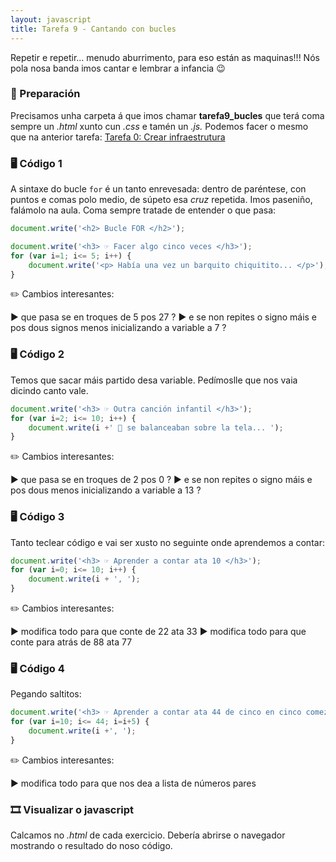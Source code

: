 ```yaml
---
layout: javascript
title: Tarefa 9 - Cantando con bucles
---
```

Repetir e repetir... menudo aburrimento, para eso están as maquinas!!! Nós pola nosa banda imos cantar e lembrar a infancia 😉

### 🧺 Preparación

Precisamos unha carpeta á que imos chamar **tarefa9_bucles** que terá coma sempre un *.html* xunto cun *.css* e tamén un *.js.* Podemos facer o mesmo que na anterior tarefa: [ Tarefa 0: Crear infraestrutura](../t0)


### 🖥 Código 1 

A sintaxe do bucle `for` é un tanto enrevesada: dentro de paréntese, con puntos e comas polo medio, de súpeto esa _cruz_ repetida. Imos paseniño, falámolo na aula. Coma sempre tratade de entender o que pasa:

```js
document.write('<h2> Bucle FOR </h2>');

document.write('<h3> ☞ Facer algo cinco veces </h3>');
for (var i=1; i<= 5; i++) {
	document.write('<p> Había una vez un barquito chiquitito... </p>');
}
```
 ✏️ Cambios interesantes: 

► que pasa se en troques de 5 pos 27 ?
► e se non repites o signo máis e pos dous signos menos inicializando a variable a 7 ?


### 🖥 Código 2

Temos que sacar máis partido desa variable. Pedímoslle que nos vaia dicindo canto vale.

```js
document.write('<h3> ☞ Outra canción infantil </h3>');
for (var i=2; i<= 10; i++) {
	document.write(i +' 🐘 se balanceaban sobre la tela... ');
}
```

✏️ Cambios interesantes: 

► que pasa se en troques de 2 pos 0 ?
► e se non repites o signo máis e pos dous menos inicializando a variable a 13 ?

### 🖥 Código 3
Tanto teclear código e vai ser xusto no seguinte onde aprendemos a contar:

```js
document.write('<h3> ☞ Aprender a contar ata 10 </h3>');
for (var i=0; i<= 10; i++) {
	document.write(i + ', ');
}
```

✏️ Cambios interesantes: 

► modifica todo para que conte de 22 ata 33
► modifica todo para que conte para atrás de 88 ata 77


### 🖥 Código 4

Pegando saltitos:

```js
document.write('<h3> ☞ Aprender a contar ata 44 de cinco en cinco comezando en 10 </h3>');
for (var i=10; i<= 44; i=i+5) {
	document.write(i +', ');
}
```
✏️ Cambios interesantes: 

► modifica todo para que nos dea a lista de números pares

### 🎞 Visualizar o javascript

Calcamos no *.html*  de cada exercicio. Debería abrirse o navegador mostrando o resultado do noso código.
